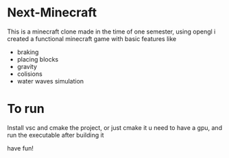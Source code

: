 # Next-Minecraft

This is a minecraft clone made in the time of one semester, using opengl i created a functional minecraft game 
with basic features like 
- braking 
- placing blocks 
- gravity
- colisions
- water waves simulation

# To run 
Install vsc and cmake the project, or just cmake it
u need to have a gpu, and run the executable after building it

have fun!
